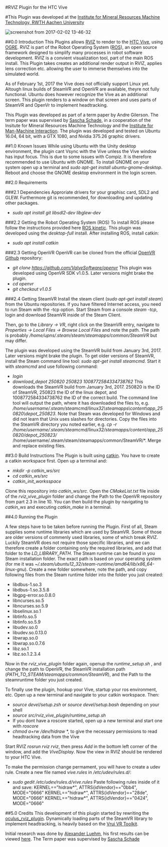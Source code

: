 #RVIZ Plugin for the HTC Vive

#This Plugin was developed at the [Institute for Mineral Resources Machine Technology, RWTH Aachen University](http://www.imr.rwth-aachen.de/)

![screenshot from 2017-02-02 13-46-32](https://cloud.githubusercontent.com/assets/25487099/22546675/5bb0eef4-e93e-11e6-91fd-0e647c1953b2.png)

##0.0 Introduction
This Plugins allows [RVIZ](http://wiki.ros.org/rviz) to render to the [HTC Vive](https://www.vive.com/), using [OGRE](http://www.ogre3d.org/). RVIZ is part of the Robot Operating System ([ROS](http://www.ros.org/)), an open source framework designed to simplify many processes in robot software development. RVIZ is a convient visualization tool, part of the main ROS install.
This Plugin takes creates an additional render output in RVIZ, applies lens correction etc. allowing the user to immerse themselves into the simulated world.

As of February 1st, 2017 the Vive does not officially support Linux yet. Altough linux builds of SteamVR and OpenVR are available, theyre not fully functional. Ubuntu does however recognize the Vive as an additional screen. This plugin renders to a window on that screen and uses parts of SteamVR and OpenVr to implement headtracking.

This Plugin was developed as part of a term paper by Andre Gilerson. The term paper was supervised by [Sascha Schade](https://github.com/strongly-typed), in a cooperation of the Insitute for Mineral Resources Machine Technology and the [Institute for Man-Machine Interaction](https://www.mmi.rwth-aachen.de/). The plugin was developed and tested on Ubuntu 16.04, 64 bit, with a GTX 1080, and Nvidia 375.26 graphic drivers.

##1.0 Known Issues
While using Ubuntu with the Unity desktop environment, the plugin cant Vsync with the Vive unless the Vive window has input focus. This is due to some issues with Compiz. It is therefore recommended to use Ubuntu with GNOME. To install GNOME on your system open up a terminal and *sudo apt-get install ubuntu-gnome-desktop*. Reboot and choose the GNOME desktop environment in the login screen.

##2.0 Requirements

###2.1 Dependencies
Approriate drivers for your graphisc card, SDL2 and GLEW. Furthermore git is recommended, for downloading and updating other packages.
* *sudo apt install git libsdl2-dev libglew-dev*

###2.2 Getting the Robot Operating System (ROS)
To install ROS please follow the instructions provided here [ROS kinetic](http://wiki.ros.org/kinetic/Installation/Ubuntu). This plugin was developed using the *desktop-full* install. After installing ROS, install catkin:
* *sudo apt install catkin*

###2.3 Getting OpenVR
OpenVR can be cloned from the official [OpenVR Github](https://github.com/ValveSoftware/openvr) repository:
* *git clone https://github.com/ValveSoftware/openvr*
This plugin was developed using OpenVR SDK v1.0.5. Later versions might brake the plugin.
* *cd openvr*
* *git checkout v1.0.5*

###2.4 Getting SteamVR
Install the steam client (*sudo apt-get install steam*) from the Ubuntu repositories. If you have filtered Internet access, you need to run Steam with the -tcp option. Start Steam from a console *steam -tcp*, login and download SteamVR inside of the Steam Client. 

Then, go to the *Library -> VR*, right click on the SteamVR entry, navigate to *Properties -> Local Files -> Browse Local Files* and note the path. The path is probably */home/upns/.steam/steam/steamapps/common/SteamVR* but may differ.

The plugin was developed using the SteamVR build from January 3rd, 2017. Later versions might brake the plugin. To get older versions of SteamVR, install the Steam command line tool: *sudo apt-get install steamcmd*. Start it with *steamcmd* and use following command:
* *login <your steam user name>*
* *download_depot 250820 250823 1008772584334738762*
This downloads the SteamVR build from January 3rd, 2017. 250820 is the ID of SteamVR, 250823 the ID of the linux depot, and 1008772584334738762 the ID of the correct build. The command line tool will output the path, where it has downloaded the files to, e.g. */home/username/.steam/steamcmd/linux32\steamapps\content\app_250820\depot_250823*. Note that Steam was developed for Windows and did not learn that Unix uses slashes for directories. Copy the files into the SteamVR directory you noted earlier, e.g.
*cp -r /home/username/.steam/steamcmd/linux32/steamapps/content/app_250820/depot_250823/* /home/username/.steam/steam/steamapps/common/SteamVR/*.
Merge and replace existing files.



##3.0 Build Instructions
The Plugin is built using [catkin](http://wiki.ros.org/catkin). You have to create a catkin workspace first. Open up a terminal and:

* *mkdir -p catkin_ws/src*
* *cd catkin_ws/src*
* *catkin_init_worksspace*

Clone this repository into *catkin_ws/src*. Open the *CMakeList.txt* file inside of the *rviz_vive_plugin* folder and change the Path to the OpenVR repository from part 2.3 in line 10. You can then build the plugin by navigating to *catkin_ws* and executing *catkin_make* in a terminal.

##4.0 Running the Plugin

A few steps have to be taken before running the Plugin. First of all, Steam supplies some runtime libraries which are used by SteamVR. Some of those are older versions of commenly used libraries, some of which break RVIZ. Luckily SteamVR does not require those specific libraries, and we can therefore create a folder containing only the required libraries, and add that folder to the *LD_LIBRARY_PATH*. The Steam runtime can be found in you Steam installation folder. The exact path is based on your operating system (for me it was *~/.steam/ubuntu12_32/steam-runtime/amd64/lib/x86_64-linux-gnu*). Create a new folder somewhere, note the path, and copy following files from the Steam runtime folder into the folder you just created: 

* libdbus-1.so.3
* libdbus-1.so.3.5.8
* libgpg-error.so.0.8.0
* libncurses.so.5
* libncurses.so.5.9
* libselinux.so.1
* libtinfo.so.5
* libtinfo.so.5.9
* libudev.so.0
* libudev.so.0.13.0
* libwrap.so.0
* libwrap.so.0.7.6
* libz.so.1
* libz.so.1.2.3.4

Now in the *rviz_vive_plugin* folder again, openup the *runtime_setup.sh* , and change the path to OpenVR, the SteamVR installation path (*PATH_TO_STEAM/steamapps/common/SteamVR*), and the Path to the steamruntime folder you just created.

To finally use the plugin, hookup your Vive, startup your ros environment, etc. Open up a new terminal and navigate to your catkin workspace. Then:

* *source devel/setup.zsh* or *source devel/setup.bash* depending on your shell
* *source src/rviz_vive_plugin/runtime_setup.sh*
* If you dont have a roscore started, open up a new terminal and start one with *roscore*
* *chmod a+rw /dev/hidraw* *, to give the necessary permissions to read headtracking data from the Vive

Start RVIZ *rosrun rviz rviz*, then press *Add* in the bottom left corner of the window, and add the *ViveDisplay*. Now the view in RVIZ should be rendered to your HTC Vive.

To make the permission change permament, you will have to create a udev rule. Create a new file named *vive.rules* in */etc/udev/rules.d/*:
* *sudo gedit /etc/udev/rules.d/vive.rules*
Paste following rules inside of it and save:
KERNEL=="hidraw*", ATTRS{idVendor}=="0bb4", MODE="0666"
KERNEL=="hidraw*", ATTRS{idVendor}=="28de", MODE="0666"
KERNEL=="hidraw*", ATTRS{idVendor}=="0424", MODE="0666"



##5.0 Credits
This development of this plugin started by rewriting the [oculus_rviz_plugin](http://wiki.ros.org/oculus_rviz_plugins). Dynamically loading parts of the SteamVR library to implement headtracking, is heavily based on the [Vrui VR Toolkit](http://idav.ucdavis.edu/~okreylos/ResDev/Vrui/).

Initial research was done by [Alexander Luehm](https://github.com/luehm), his first results can be viewed [here](https://github.com/luehm/vive_rviz_plugins). The Term paper was supervised by [Sascha Schade](https://github.com/strongly-typed)
